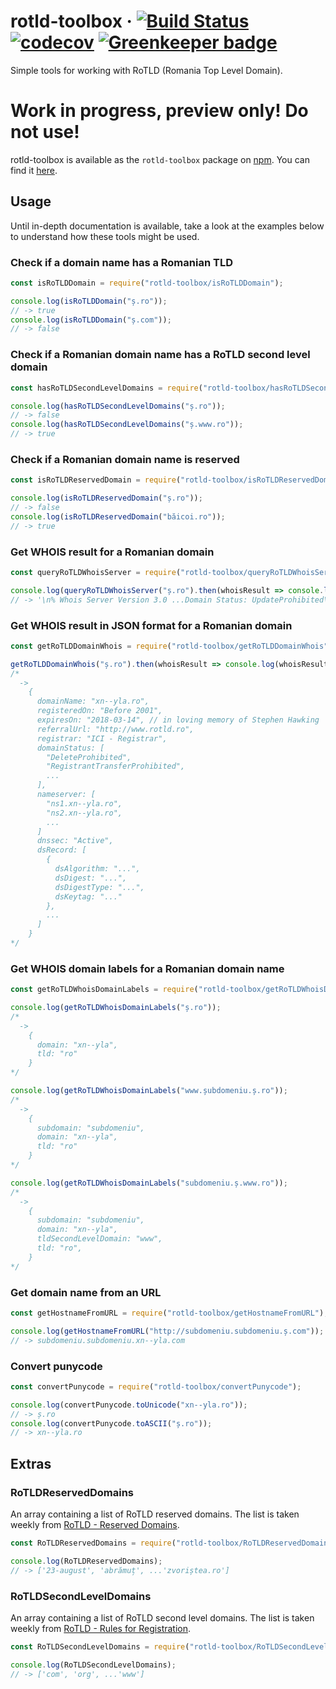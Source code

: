# rotld-toolbox &middot; [![Build Status](https://travis-ci.org/alinchican/rotld-toolbox.svg?branch=master)](https://travis-ci.org/alinchican/rotld-toolbox) [![codecov](https://codecov.io/gh/alinchican/rotld-toolbox/branch/master/graph/badge.svg)](https://codecov.io/gh/alinchican/rotld-toolbox) [![Greenkeeper badge](https://badges.greenkeeper.io/alinchican/rotld-toolbox.svg)](https://greenkeeper.io/)

Simple tools for working with RoTLD (Romania Top Level Domain).

# Work in progress, preview only! Do not use!

rotld-toolbox is available as the `rotld-toolbox` package on [npm](https://www.npmjs.com/). You can find it [here](https://www.npmjs.com/package/rotld-toolbox).

## Usage

Until in-depth documentation is available, take a look at the examples below to understand how these tools might be used.

### Check if a domain name has a Romanian TLD

```js
const isRoTLDDomain = require("rotld-toolbox/isRoTLDDomain");

console.log(isRoTLDDomain("ș.ro"));
// -> true
console.log(isRoTLDDomain("ș.com"));
// -> false
```

### Check if a Romanian domain name has a RoTLD second level domain

```js
const hasRoTLDSecondLevelDomains = require("rotld-toolbox/hasRoTLDSecondLevelDomains");

console.log(hasRoTLDSecondLevelDomains("ș.ro"));
// -> false
console.log(hasRoTLDSecondLevelDomains("ș.www.ro"));
// -> true
```

### Check if a Romanian domain name is reserved

```js
const isRoTLDReservedDomain = require("rotld-toolbox/isRoTLDReservedDomain");

console.log(isRoTLDReservedDomain("ș.ro"));
// -> false
console.log(isRoTLDReservedDomain("băicoi.ro"));
// -> true
```

### Get WHOIS result for a Romanian domain

```js
const queryRoTLDWhoisServer = require("rotld-toolbox/queryRoTLDWhoisServer");

console.log(queryRoTLDWhoisServer("ș.ro").then(whoisResult => console.log(whoisResult)));
// -> '\n% Whois Server Version 3.0 ...Domain Status: UpdateProhibited\r\n\r\n\r\n'
```

### Get WHOIS result in JSON format for a Romanian domain

```js
const getRoTLDDomainWhois = require("rotld-toolbox/getRoTLDDomainWhois");

getRoTLDDomainWhois("ș.ro").then(whoisResult => console.log(whoisResult));
/*
  ->
    {
      domainName: "xn--yla.ro",
      registeredOn: "Before 2001",
      expiresOn: "2018-03-14", // in loving memory of Stephen Hawking
      referralUrl: "http://www.rotld.ro",
      registrar: "ICI - Registrar",
      domainStatus: [
        "DeleteProhibited",
        "RegistrantTransferProhibited",
        ...
      ],
      nameserver: [
        "ns1.xn--yla.ro",
        "ns2.xn--yla.ro",
        ...
      ]
      dnssec: "Active",
      dsRecord: [
        {
          dsAlgorithm: "...",
          dsDigest: "...",
          dsDigestType: "...",
          dsKeytag: "..."
        },
        ...
      ]
    }
*/
```

### Get WHOIS domain labels for a Romanian domain name

```js
const getRoTLDWhoisDomainLabels = require("rotld-toolbox/getRoTLDWhoisDomainLabels");

console.log(getRoTLDWhoisDomainLabels("ș.ro"));
/*
  ->
    {
      domain: "xn--yla",
      tld: "ro"
    }
*/

console.log(getRoTLDWhoisDomainLabels("www.șubdomeniu.ș.ro"));
/*
  ->
    {
      subdomain: "subdomeniu",
      domain: "xn--yla",
      tld: "ro"
    }
*/

console.log(getRoTLDWhoisDomainLabels("subdomeniu.ș.www.ro"));
/*
  ->
    {
      subdomain: "subdomeniu",
      domain: "xn--yla",
      tldSecondLevelDomain: "www",
      tld: "ro",
    }
*/
```

### Get domain name from an URL

```js
const getHostnameFromURL = require("rotld-toolbox/getHostnameFromURL");

console.log(getHostnameFromURL("http://subdomeniu.subdomeniu.ș.com"));
// -> subdomeniu.subdomeniu.xn--yla.com
```

### Convert punycode

```js
const convertPunycode = require("rotld-toolbox/convertPunycode");

console.log(convertPunycode.toUnicode("xn--yla.ro"));
// -> ș.ro
console.log(convertPunycode.toASCII("ș.ro"));
// -> xn--yla.ro
```

## Extras

### RoTLDReservedDomains
An array containing a list of RoTLD reserved domains. The list is taken weekly from [RoTLD - Reserved Domains](http://www.rotld.ro/static/media/uploads/domenii_rezervate.pdf).

```js
const RoTLDReservedDomains = require("rotld-toolbox/RoTLDReservedDomains");

console.log(RoTLDReservedDomains);
// -> ['23-august', 'abrămuț', ...'zvoriștea.ro']
```

### RoTLDSecondLevelDomains
An array containing a list of RoTLD second level domains. The list is taken weekly from [RoTLD - Rules for Registration](http://www.rotld.ro/reguli-de-inregistrare/).

```js
const RoTLDSecondLevelDomains = require("rotld-toolbox/RoTLDSecondLevelDomains");

console.log(RoTLDSecondLevelDomains);
// -> ['com', 'org', ...'www']
```

